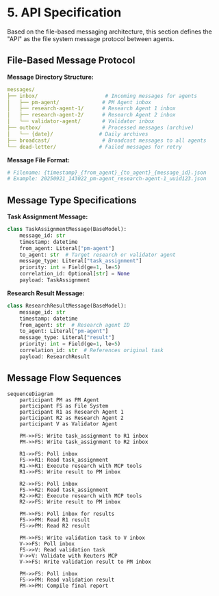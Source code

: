 # 5. API Specification

Based on the file-based messaging architecture, this section defines the "API" as the file system message protocol between agents.

## File-Based Message Protocol

**Message Directory Structure:**
```yaml
messages/
├── inbox/                      # Incoming messages for agents
│   ├── pm-agent/              # PM Agent inbox
│   ├── research-agent-1/      # Research Agent 1 inbox
│   ├── research-agent-2/      # Research Agent 2 inbox
│   └── validator-agent/       # Validator inbox
├── outbox/                    # Processed messages (archive)
│   └── {date}/               # Daily archives
├── broadcast/                 # Broadcast messages to all agents
└── dead-letter/              # Failed messages for retry
```

**Message File Format:**
```yaml
# Filename: {timestamp}_{from_agent}_{to_agent}_{message_id}.json
# Example: 20250921_143022_pm-agent_research-agent-1_uuid123.json
```

## Message Type Specifications

**Task Assignment Message:**
```python
class TaskAssignmentMessage(BaseModel):
    message_id: str
    timestamp: datetime
    from_agent: Literal["pm-agent"]
    to_agent: str  # Target research or validator agent
    message_type: Literal["task_assignment"]
    priority: int = Field(ge=1, le=5)
    correlation_id: Optional[str] = None
    payload: TaskAssignment
```

**Research Result Message:**
```python
class ResearchResultMessage(BaseModel):
    message_id: str
    timestamp: datetime
    from_agent: str  # Research agent ID
    to_agent: Literal["pm-agent"]
    message_type: Literal["result"]
    priority: int = Field(ge=1, le=5)
    correlation_id: str  # References original task
    payload: ResearchResult
```

## Message Flow Sequences

```mermaid
sequenceDiagram
    participant PM as PM Agent
    participant FS as File System
    participant R1 as Research Agent 1
    participant R2 as Research Agent 2
    participant V as Validator Agent

    PM->>FS: Write task_assignment to R1 inbox
    PM->>FS: Write task_assignment to R2 inbox

    R1->>FS: Poll inbox
    FS->>R1: Read task_assignment
    R1->>R1: Execute research with MCP tools
    R1->>FS: Write result to PM inbox

    R2->>FS: Poll inbox
    FS->>R2: Read task_assignment
    R2->>R2: Execute research with MCP tools
    R2->>FS: Write result to PM inbox

    PM->>FS: Poll inbox for results
    FS->>PM: Read R1 result
    FS->>PM: Read R2 result

    PM->>FS: Write validation task to V inbox
    V->>FS: Poll inbox
    FS->>V: Read validation task
    V->>V: Validate with Reuters MCP
    V->>FS: Write validation result to PM inbox

    PM->>FS: Poll inbox
    FS->>PM: Read validation result
    PM->>PM: Compile final report
```
